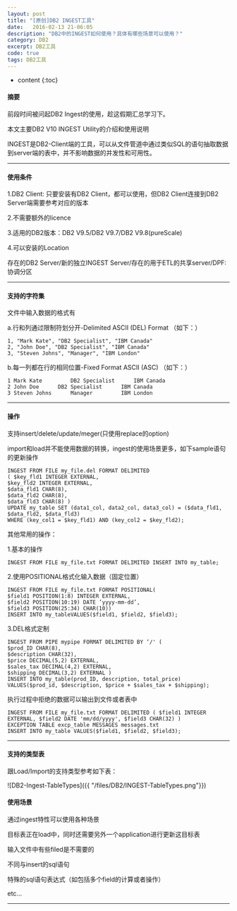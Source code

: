 ```yaml
---
layout: post
title: "[原创]DB2 INGEST工具"
date:   2016-02-13 21-06:05
description: "DB2中的INGEST如何使用？具体有哪些场景可以使用？"
category: DB2
excerpt: DB2工具
code: true
tags: DB2工具
---
```


* content
{:toc}


#### 摘要

前段时间被问起DB2 Ingest的使用，趁这假期汇总学习下。

本文主要DB2 V10 INGEST Utility的介绍和使用说明


INGEST是DB2-Client端的工具，可以从文件管道中通过类似SQL的语句抽取数据到server端的表中，并不影响数据的并发性和可用性。

---

#### 使用条件

1.DB2 Client: 只要安装有DB2 Client，都可以使用，但DB2 Client连接到DB2 Server端需要参考对应的版本

2.不需要额外的licence

3.适用的DB2版本：DB2 V9.5/DB2 V9.7/DB2 V9.8(pureScale)

4.可以安装的Location

存在的DB2 Server/新的独立INGEST Server/存在的用于ETL的共享server/DPF:协调分区

---

#### 支持的字符集

文件中输入数据的格式有

a.行和列通过限制符划分开-Delimited ASCII (DEL) Format （如下：）

	1, "Mark Kate", "DB2 Specialist", "IBM Canada"
	2, "John Doe", "DB2 Specialist", "IBM Canada"
	3, "Steven Johns", "Manager", "IBM London"

b.每一列都在行的相同位置-Fixed Format ASCII (ASC)  （如下：）

	1 Mark Kate 		DB2 Specialist 		IBM Canada
	2 John Doe 		DB2 Specialist 		IBM Canada
	3 Steven Johns 		Manager 		IBM London


---

#### 操作

支持insert/delete/update/meger(只使用replace的option)

import和load并不能使用数据的转换，ingest的使用场景更多，如下sample语句的更新操作

	INGEST FROM FILE my_file.del FORMAT DELIMITED
	( $key_fld1 INTEGER EXTERNAL,
	$key_fld2 INTEGER EXTERNAL,
	$data_fld1 CHAR(8),
	$data_fld2 CHAR(8),
	$data_fld3 CHAR(8) )
	UPDATE my_table SET (data1_col, data2_col, data3_col) = ($data_fld1, $data_fld2, $data_fld3)
	WHERE (key_col1 = $key_fld1) AND (key_col2 = $key_fld2);

其他常用的操作：

1.基本的操作

	INGEST FROM FILE my_file.txt FORMAT DELIMITED INSERT INTO my_table;
	
2.使用POSITIONAL格式化输入数据（固定位置）

	INGEST FROM FILE my_file.txt FORMAT POSITIONAL(
	$field1 POSITION(1:8) INTEGER EXTERNAL,
	$field2 POSITION(10:19) DATE ’yyyy-mm-dd’,
	$field3 POSITION(25:34) CHAR(10))
	INSERT INTO my_tableVALUES($field1, $field2, $field3);
	
3.DEL格式定制

	INGEST FROM PIPE mypipe FORMAT DELIMITED BY ‘/' (
	$prod_ID CHAR(8),
	$description CHAR(32),
	$price DECIMAL(5,2) EXTERNAL,
	$sales_tax DECIMAL(4,2) EXTERNAL,
	$shipping DECIMAL(3,2) EXTERNAL )
	INSERT INTO my_table(prod_ID, description, total_price) VALUES($prod_id, $description, $price + $sales_tax + $shipping);

执行过程中拒绝的数据可以输出到文件或者表中

	INGEST FROM FILE my_file.txt FORMAT DELIMITED ( $field1 INTEGER EXTERNAL, $field2 DATE 'mm/dd/yyyy', $field3 CHAR(32) ) 
	EXCEPTION TABLE excp_table MESSAGES messages.txt 
	INSERT INTO my_table VALUES($field1, $field2, $field3);
	

---
	
#### 支持的类型表

跟Load/Import的支持类型参考如下表：

![DB2-Ingest-TableTypes]({{ "/files/DB2/INGEST-TableTypes.png"}})  


#### 使用场景

通过ingest特性可以使用各种场景

目标表正在load中，同时还需要另外一个application进行更新这目标表

输入文件中有些filed是不需要的

不同与insert的sql语句

特殊的sql语句表达式（如包括多个field的计算或者操作）

etc...


---

